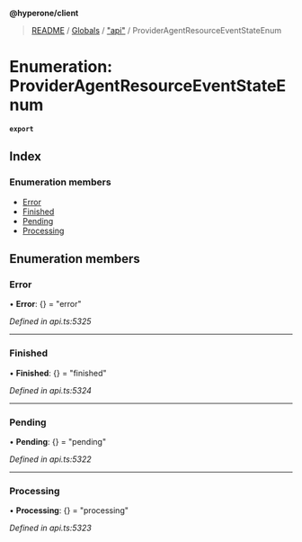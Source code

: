 **@hyperone/client**

> [README](../README.md) / [Globals](../globals.md) / ["api"](../modules/_api_.md) / ProviderAgentResourceEventStateEnum

# Enumeration: ProviderAgentResourceEventStateEnum

**`export`** 

## Index

### Enumeration members

* [Error](_api_.provideragentresourceeventstateenum.md#error)
* [Finished](_api_.provideragentresourceeventstateenum.md#finished)
* [Pending](_api_.provideragentresourceeventstateenum.md#pending)
* [Processing](_api_.provideragentresourceeventstateenum.md#processing)

## Enumeration members

### Error

•  **Error**: {} = "error"

*Defined in api.ts:5325*

___

### Finished

•  **Finished**: {} = "finished"

*Defined in api.ts:5324*

___

### Pending

•  **Pending**: {} = "pending"

*Defined in api.ts:5322*

___

### Processing

•  **Processing**: {} = "processing"

*Defined in api.ts:5323*
